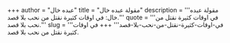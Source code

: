 +++
author = "عبده خال"
title = "مقولة عبده خال"
description = '''مقولة عبده خال: في اوقات كثيرة نقتل من نحب بلا قصد.'''
quote = '''في اوقات كثيرة نقتل من نحب بلا قصد.'''
slug = '''في-اوقات-كثيرة-نقتل-من-نحب-بلا-قصد'''
+++
في اوقات كثيرة نقتل من نحب بلا قصد.
